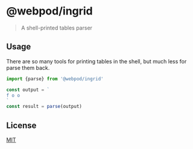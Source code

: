 # @webpod/ingrid
> A shell-printed tables parser

## Usage
There are so many tools for printing tables in the shell, but much less for parse them back.

```ts
import {parse} from '@webpod/ingrid'

const output = `
f o o
`
const result = parse(output)
```

## License
[MIT](./LICENSE)
